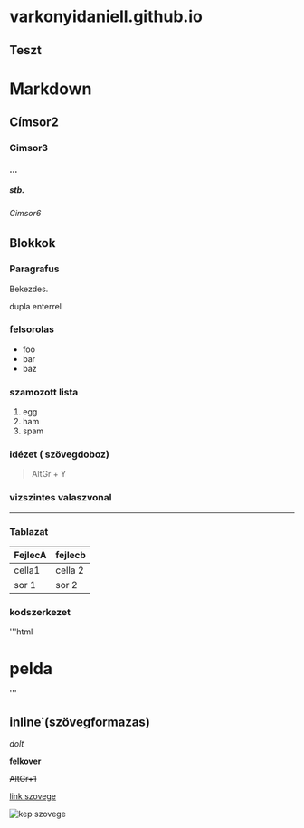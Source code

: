 # varkonyidaniell.github.io
## Teszt

# Markdown
## Címsor2
### Cimsor3
#### ...
##### stb.
###### Cimsor6

## Blokkok

### Paragrafus

Bekezdes.

dupla enterrel

### felsorolas

- foo
- bar
- baz

### szamozott lista

1. egg
2. ham
3. spam

### idézet ( szövegdoboz)

> AltGr + Y

### vizszintes valaszvonal

--- 

### Tablazat

| FejlecA | fejlecb |
|---------|---------|
|cella1   | cella 2 |
| sor 1   |  sor 2  |

### kodszerkezet

'''html
<h1>pelda</h1>
'''

## inline˙(szövegformazas)

*dolt*

**felkover**

~~AltGr+1~~

[link szovege](https://umszki.hu)

![kep szovege](cheat_sheet.png)
